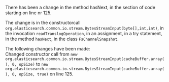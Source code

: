 There has been a change in the method hasNext, in the section of code starting on line nr 125.
  
The change is in the constructorcall ```org.elasticsearch.common.io.stream.BytesStreamInput(byte[],int,int)```, in the invocation ```readTranslogOperation```, in an assignment, in a try statement, in the method ```hasNext```, in the class ```FsChannelSnapshot```.
  
The following changes have been made:  
Changed constructor call from ```new org.elasticsearch.common.io.stream.BytesStreamInput(cacheBuffer.array(), 0, opSize)``` to ```new org.elasticsearch.common.io.stream.BytesStreamInput(cacheBuffer.array(), 0, opSize, true)``` on line 125.  

